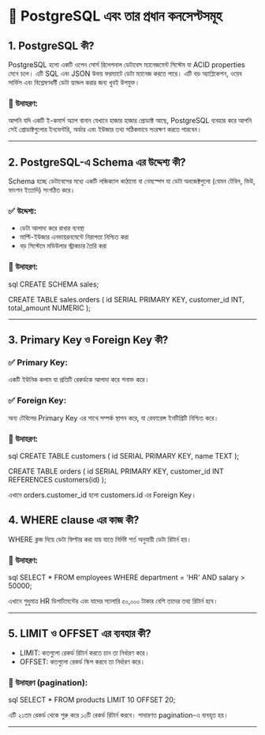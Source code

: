 # 📘 PostgreSQL এবং তার প্রধান কনসেপ্টসমূহ

## 1. PostgreSQL কী?

PostgreSQL হলো একটি ওপেন সোর্স রিলেশনাল ডেটাবেস ম্যানেজমেন্ট সিস্টেম যা ACID properties মেনে চলে। এটি SQL এবং JSON উভয় ফরম্যাটে ডেটা ম্যানেজ করতে পারে। এটি বড় অ্যাপ্লিকেশন, ওয়েব সার্ভিস এবং বিশ্লেষণধর্মী ডেটা হ্যান্ডল করার জন্য খুবই উপযুক্ত।

### 🎯 উদাহরণ:
আপনি যদি একটি ই-কমার্স অ্যাপ বানান যেখানে হাজার হাজার প্রোডাক্ট আছে, PostgreSQL ব্যবহার করে আপনি সেই প্রোডাক্টগুলোর ইনভেন্টরি, অর্ডার এবং ইউজার তথ্য সঠিকভাবে সংরক্ষণ করতে পারবেন।

---

## 2. PostgreSQL-এ Schema এর উদ্দেশ্য কী?

Schema হচ্ছে ডেটাবেসের মধ্যে একটি লজিক্যাল কাঠামো বা নেমস্পেস যা ডেটা অবজেক্টগুলো (যেমন টেবিল, ভিউ, ফাংশন ইত্যাদি) সংগঠিত করে।

### ✅ উদ্দেশ্য:
- ডেটা আলাদা করে রাখার ব্যবস্থা
- মাল্টি-ইউজার এনভায়রনমেন্টে নিরাপত্তা নিশ্চিত করা
- বড় সিস্টেমে মডিউলার স্ট্রাকচার তৈরি করা

### 🎯 উদাহরণ:
sql
CREATE SCHEMA sales;

CREATE TABLE sales.orders (
  id SERIAL PRIMARY KEY,
  customer_id INT,
  total_amount NUMERIC
);


---

## 3. Primary Key ও Foreign Key কী?

### ✅ Primary Key:
একটি ইউনিক কলাম যা প্রতিটি রেকর্ডকে আলাদা করে শনাক্ত করে।

### ✅ Foreign Key:
অন্য টেবিলের Primary Key এর সাথে সম্পর্ক স্থাপন করে, যা রেফারেন্স ইনটিগ্রিটি নিশ্চিত করে।

### 🎯 উদাহরণ:
sql
CREATE TABLE customers (
  id SERIAL PRIMARY KEY,
  name TEXT
);

CREATE TABLE orders (
  id SERIAL PRIMARY KEY,
  customer_id INT REFERENCES customers(id)
);


এখানে orders.customer_id হলো customers.id এর Foreign Key।



## 4. WHERE clause এর কাজ কী?

WHERE ক্লজ দিয়ে ডেটা ফিল্টার করা যায় যাতে নির্দিষ্ট শর্ত অনুযায়ী ডেটা রিটার্ন হয়।

### 🎯 উদাহরণ:
sql
SELECT * FROM employees
WHERE department = 'HR' AND salary > 50000;


এখানে শুধুমাত্র HR ডিপার্টমেন্টের এবং যাদের স্যালারি ৫০,০০০ টাকার বেশি তাদের তথ্য রিটার্ন হবে।

---

## 5. LIMIT ও OFFSET এর ব্যবহার কী?

- LIMIT: কতগুলো রেকর্ড রিটার্ন করতে চান তা নির্ধারণ করে।
- OFFSET: কতগুলো রেকর্ড স্কিপ করবে তা নির্ধারণ করে।

### 🎯 উদাহরণ (pagination):
sql
SELECT * FROM products
LIMIT 10 OFFSET 20;


এটি ২১তম রেকর্ড থেকে শুরু করে ১০টি রেকর্ড রিটার্ন করবে। সাধারণত pagination-এ ব্যবহৃত হয়।

---
